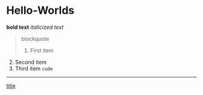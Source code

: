 # Hello-Worlds
**bold text**
*italicized text*
> blockquote
> 1. First item
2. Second item
3. Third item
`code`
---
[title](https://www.example.com)
